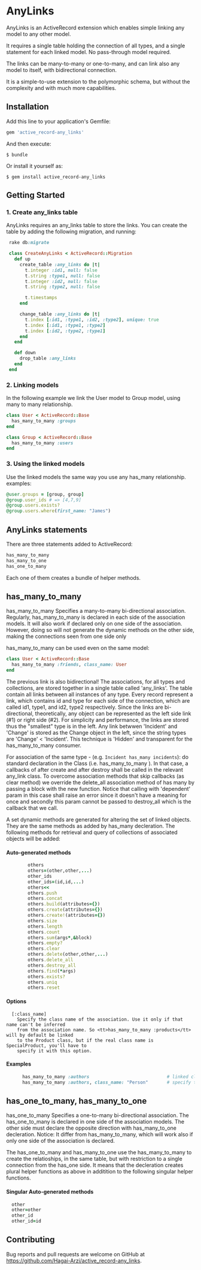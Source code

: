 # AnyLinks

AnyLinks is an ActiveRecord extension which enables simple linking any model to any other model.

It requires a single table holding the connection of all types, and a single statement for each linked model.
No pass-through model required.

The links can be many-to-many or one-to-many, and can link
also any model to itself, with bidirectional connection.

It is a simple-to-use extension to the polymorphic schema, but without the complexity and with much more capabilities.

## Installation

Add this line to your application's Gemfile:

```ruby
gem 'active_record-any_links'
```

And then execute:

    $ bundle

Or install it yourself as:

    $ gem install active_record-any_links

## Getting Started

### 1. Create any_links table

AnyLinks requires an any_links table to store the links.
You can create the table by adding the following migration, and running:

```ruby
 rake db:migrate
```

```ruby
 class CreateAnyLinks < ActiveRecord::Migration
   def up
     create_table :any_links do |t|
       t.integer :id1, null: false
       t.string :type1, null: false
       t.integer :id2, null: false
       t.string :type2, null: false

       t.timestamps
     end

     change_table :any_links do |t|
       t.index [:id1, :type1, :id2, :type2], unique: true
       t.index [:id1, :type1, :type2]
       t.index [:id2, :type2, :type1]
     end
   end

   def down
     drop_table :any_links
   end
 end
```

### 2. Linking models

In the following example we link the User model to Group model, using many to many relationship.

```ruby
class User < ActiveRecord::Base
  has_many_to_many :groups
end

class Group < ActiveRecord::Base
  has_many_to_many :users
end
```
### 3. Using the linked models

Use the linked models the same way you use any has_many relationship.
examples:

```ruby
@user.groups = [group, group]
@group.user_ids # => [4,7,9]
@group.users.exists?
@group.users.where(first_name: "James")
```

## AnyLinks statements

There are three statements added to ActiveRecord:

```ruby
has_many_to_many
has_many_to_one
has_one_to_many
```

Each one of them creates a bundle of helper methods.

## has_many_to_many

has_many_to_many Specifies a many-to-many bi-directional association.
Regularly, has_many_to_many is declared in each side of the association models.
It will also work if declared only on one side of the association. However, doing so will
not generate the dynamic methods on the other side, making the connections seen from
one side only

has_many_to_many can be used even on the same model:

```ruby
class User < ActiveRecord::Base
  has_many_to_many :friends, class_name: User
end
```

The previous link is also bidirectional!
The associations, for all types and collections, are stored together in a single table called 'any_links'.
The table contain all links between all instances of any type.
Every record represent a link, which contains id and type for each side of the connection,
which are called id1, type1, and id2, type2 respectively.
Since the links are bi-directional, theoretically, any object can be represented as the left
side link (#1) or right side (#2).
For simplicity and performance, the links are stored thus the "smallest" type is in the left.
Any link betwwen 'Incident' and 'Change' is stored as the Change object in the left, since
the string types are 'Change' < 'Incident'.
This technique is 'Hidden' and transparent for the has_many_to_many consumer.

For association of the same type - (e.g. `Incident has_many incidents`):
do standard declaration in the Class (i.e. has_many_to_many <collection>).
In that case, a callbacks of after create and after destroy shall be called in the relevant any_link class.
To overcome association methods that skip callbacks (as clear method) we override the delete_all
association method of has many by passing a block with the new function.
Notice that calling with 'dependent' param in this case shall raise an error since it doesn't have a meaning
for once and secondly this param cannot be passed to destroy_all which is the callback that we call.

A set dynamic methods are generated for altering the set of linked objects.
They are the same methods as added by has_many decleration.
The following methods for retrieval and query of
collections of associated objects will be added:

#### Auto-generated methods

```ruby
        others
        others=(other,other,...)
        other_ids
        other_ids=(id,id,...)
        others<<
        others.push
        others.concat
        others.build(attributes={})
        others.create(attributes={})
        others.create!(attributes={})
        others.size
        others.length
        others.count
        others.sum(args*,&block)
        others.empty?
        others.clear
        others.delete(other,other,...)
        others.delete_all
        others.destroy_all
        others.find(*args)
        others.exists?
        others.uniq
        others.reset
 ```
#### Options

      [:class_name]
        Specify the class name of the association. Use it only if that name can't be inferred
        from the association name. So <tt>has_many_to_many :products</tt> will by default be linked
        to the Product class, but if the real class name is SpecialProduct, you'll have to
        specify it with this option.

#### Examples

```ruby
      has_many_to_many :authors                             # linked class is Author
      has_many_to_many :authors, class_name: "Person"       # specify that linked class is Person
```

## has_one_to_many, has_many_to_one

has_one_to_many Specifies a one-to-many bi-directional association.
The has_one_to_many is declared in one side of the association models. The other side must declare the opposite direction with has_many_to_one decleration.
Notice: It differ from has_many_to_many, which will work also if only one side of the association is
declared.

The has_one_to_many and has_many_to_one use the has_many_to_many to create the relatioships, in the same
table, but with restriction to a single connection from the has_one side.
It means that the decleration creates plural helper functions as above in additition to the following
singular helper functions.

#### Singular Auto-generated methods

```ruby
  other
  other=other
  other_id
  other_id=id
```

## Contributing

Bug reports and pull requests are welcome on GitHub at https://github.com/Hagai-Arzi/active_record-any_links.

